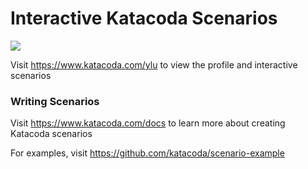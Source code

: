 # Interactive Katacoda Scenarios

[![](http://shields.katacoda.com/katacoda/ylu/count.svg)](https://www.katacoda.com/ylu "Get your profile on Katacoda.com")

Visit https://www.katacoda.com/ylu to view the profile and interactive scenarios

### Writing Scenarios
Visit https://www.katacoda.com/docs to learn more about creating Katacoda scenarios

For examples, visit https://github.com/katacoda/scenario-example
